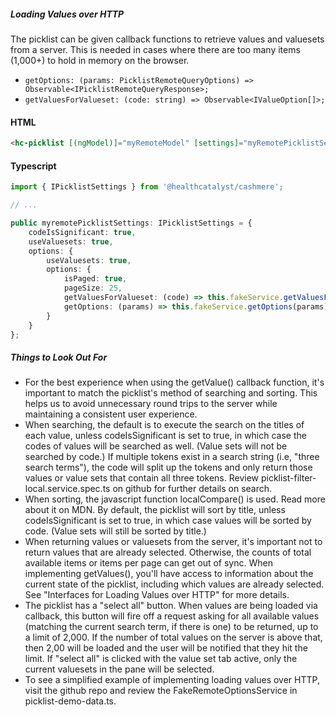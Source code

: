 ##### Loading Values over HTTP

The picklist can be given callback functions to retrieve values and valuesets from a server. This is needed in cases where there are too many items (1,000+) to hold in memory on the browser.

-   `getOptions: (params: PicklistRemoteQueryOptions) => Observable<IPicklistRemoteQueryResponse>;`
-   `getValuesForValueset: (code: string) => Observable<IValueOption[]>;`

#### HTML

```HTML
<hc-picklist [(ngModel)]="myRemoteModel" [settings]="myRemotePicklistSettings"></hc-picklist>
```

#### Typescript

```TypeScript
import { IPicklistSettings } from '@healthcatalyst/cashmere';

// ...

public myremotePicklistSettings: IPicklistSettings = {
    codeIsSignificant: true,
    useValuesets: true,
    options: {
        useValuesets: true,
        options: {
            isPaged: true,
            pageSize: 25,
            getValuesForValueset: (code) => this.fakeService.getValuesForValueset(code),
            getOptions: (params) => this.fakeService.getOptions(params)
        }
    }
};
```

##### Things to Look Out For

-   For the best experience when using the getValue() callback function, it's important to match the picklist's method of searching and sorting. This helps us to avoid unnecessary round trips to the server while maintaining a consistent user experience.
-   When searching, the default is to execute the search on the titles of each value, unless codeIsSignificant is set to true, in which case the codes of values will be searched as well. (Value sets will not be searched by code.) If multiple tokens exist in a search string (i.e, "three search terms"), the code will split up the tokens and only return those values or value sets that contain all three tokens. Review picklist-filter-local.service.spec.ts on github for further details on search.
-   When sorting, the javascript function localCompare() is used. Read more about it on MDN. By default, the picklist will sort by title, unless codeIsSignificant is set to true, in which case values will be sorted by code. (Value sets will still be sorted by title.)
-   When returning values or valuesets from the server, it's important not to return values that are already selected. Otherwise, the counts of total available items or items per page can get out of sync. When implementing getValues(), you'll have access to information about the current state of the picklist, including which values are already selected. See "Interfaces for Loading Values over HTTP" for more details.
-   The picklist has a "select all" button. When values are being loaded via callback, this button will fire off a request asking for all available values (matching the current search term, if there is one) to be returned, up to a limit of 2,000. If the number of total values on the server is above that, then 2,00 will be loaded and the user will be notified that they hit the limit. If "select all" is clicked with the value set tab active, only the current valuesets in the pane will be selected.
-   To see a simplified example of implementing loading values over HTTP, visit the github repo and review the FakeRemoteOptionsService in picklist-demo-data.ts.
